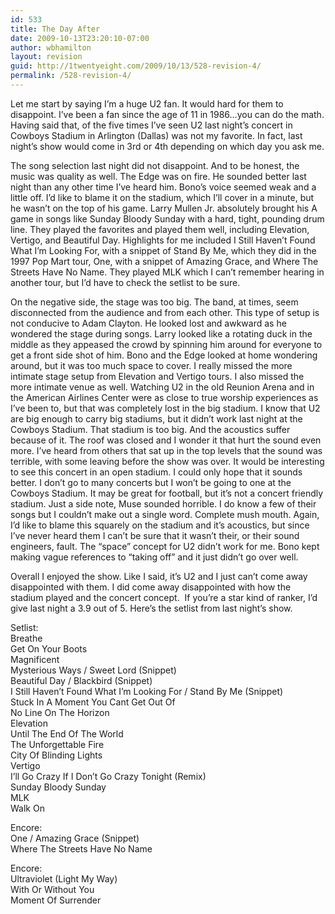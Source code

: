 ```yaml
---
id: 533
title: The Day After
date: 2009-10-13T23:20:10-07:00
author: wbhamilton
layout: revision
guid: http://1twentyeight.com/2009/10/13/528-revision-4/
permalink: /528-revision-4/
---
```

Let me start by saying I&#8217;m a huge U2 fan. It would hard for them to disappoint. I&#8217;ve been a fan since the age of 11 in 1986&#8230;you can do the math. Having said that, of the five times I&#8217;ve seen U2 last night&#8217;s concert in Cowboys Stadium in Arlington (Dallas) was not my favorite. In fact, last night&#8217;s show would come in 3rd or 4th depending on which day you ask me.

The song selection last night did not disappoint. And to be honest, the music was quality as well. The Edge was on fire. He sounded better last night than any other time I&#8217;ve heard him. Bono&#8217;s voice seemed weak and a little off. I&#8217;d like to blame it on the stadium, which I&#8217;ll cover in a minute, but he wasn&#8217;t on the top of his game. Larry Mullen Jr. absolutely brought his A game in songs like Sunday Bloody Sunday with a hard, tight, pounding drum line. They played the favorites and played them well, including Elevation, Vertigo, and Beautiful Day. Highlights for me included I Still Haven&#8217;t Found What I&#8217;m Looking For, with a snippet of Stand By Me, which they did in the 1997 Pop Mart tour, One, with a snippet of Amazing Grace, and Where The Streets Have No Name. They played MLK which I can&#8217;t remember hearing in another tour, but I&#8217;d have to check the setlist to be sure.

On the negative side, the stage was too big. The band, at times, seem disconnected from the audience and from each other. This type of setup is not conducive to Adam Clayton. He looked lost and awkward as he wondered the stage during songs. Larry looked like a rotating duck in the middle as they appeased the crowd by spinning him around for everyone to get a front side shot of him. Bono and the Edge looked at home wondering around, but it was too much space to cover. I really missed the more intimate stage setup from Elevation and Vertigo tours. I also missed the more intimate venue as well. Watching U2 in the old Reunion Arena and in the American Airlines Center were as close to true worship experiences as I&#8217;ve been to, but that was completely lost in the big stadium. I know that U2 are big enough to carry big stadiums, but it didn&#8217;t work last night at the Cowboys Stadium. That stadium is too big. And the acoustics suffer because of it. The roof was closed and I wonder it that hurt the sound even more. I&#8217;ve heard from others that sat up in the top levels that the sound was terrible, with some leaving before the show was over. It would be interesting to see this concert in an open stadium. I could only hope that it sounds better. I don&#8217;t go to many concerts but I won&#8217;t be going to one at the Cowboys Stadium. It may be great for football, but it&#8217;s not a concert friendly stadium. Just a side note, Muse sounded horrible. I do know a few of their songs but I couldn&#8217;t make out a single word. Complete mush mouth. Again, I&#8217;d like to blame this squarely on the stadium and it&#8217;s acoustics, but since I&#8217;ve never heard them I can&#8217;t be sure that it wasn&#8217;t their, or their sound engineers, fault. The &#8220;space&#8221; concept for U2 didn&#8217;t work for me. Bono kept making vague references to &#8220;taking off&#8221; and it just didn&#8217;t go over well.

Overall I enjoyed the show. Like I said, it&#8217;s U2 and I just can&#8217;t come away disappointed with them. I did come away disappointed with how the stadium played and the concert concept.  If you&#8217;re a star kind of ranker, I&#8217;d give last night a 3.9 out of 5. Here&#8217;s the setlist from last night&#8217;s show.

<div id="_mcePaste" style="position: absolute; left: -10000px; top: 0px; width: 1px; height: 1px; overflow-x: hidden; overflow-y: hidden;">
  Setlist:
</div>

<div id="_mcePaste" style="position: absolute; left: -10000px; top: 0px; width: 1px; height: 1px; overflow-x: hidden; overflow-y: hidden;">
  Breathe
</div>

<div id="_mcePaste" style="position: absolute; left: -10000px; top: 0px; width: 1px; height: 1px; overflow-x: hidden; overflow-y: hidden;">
  Get On Your Boots
</div>

<div id="_mcePaste" style="position: absolute; left: -10000px; top: 0px; width: 1px; height: 1px; overflow-x: hidden; overflow-y: hidden;">
  Magnificent
</div>

<div id="_mcePaste" style="position: absolute; left: -10000px; top: 0px; width: 1px; height: 1px; overflow-x: hidden; overflow-y: hidden;">
  Mysterious Ways /Sweet Lord (Snippet)
</div>

<div id="_mcePaste" style="position: absolute; left: -10000px; top: 0px; width: 1px; height: 1px; overflow-x: hidden; overflow-y: hidden;">
  Beautiful Day /Blackbird (Snippet)
</div>

<div id="_mcePaste" style="position: absolute; left: -10000px; top: 0px; width: 1px; height: 1px; overflow-x: hidden; overflow-y: hidden;">
  I Still Havent Found What I&#8217;m Looking For /Stand By Me (Snippet)
</div>

<div id="_mcePaste" style="position: absolute; left: -10000px; top: 0px; width: 1px; height: 1px; overflow-x: hidden; overflow-y: hidden;">
  Stuck In A Moment You Cant Get Out Of
</div>

<div id="_mcePaste" style="position: absolute; left: -10000px; top: 0px; width: 1px; height: 1px; overflow-x: hidden; overflow-y: hidden;">
  No Line On The Horizon
</div>

<div id="_mcePaste" style="position: absolute; left: -10000px; top: 0px; width: 1px; height: 1px; overflow-x: hidden; overflow-y: hidden;">
  Elevation
</div>

<div id="_mcePaste" style="position: absolute; left: -10000px; top: 0px; width: 1px; height: 1px; overflow-x: hidden; overflow-y: hidden;">
  Until The End Of The World
</div>

<div id="_mcePaste" style="position: absolute; left: -10000px; top: 0px; width: 1px; height: 1px; overflow-x: hidden; overflow-y: hidden;">
  The Unforgettable Fire
</div>

<div id="_mcePaste" style="position: absolute; left: -10000px; top: 0px; width: 1px; height: 1px; overflow-x: hidden; overflow-y: hidden;">
  City Of Blinding Lights
</div>

<div id="_mcePaste" style="position: absolute; left: -10000px; top: 0px; width: 1px; height: 1px; overflow-x: hidden; overflow-y: hidden;">
  Vertigo
</div>

<div id="_mcePaste" style="position: absolute; left: -10000px; top: 0px; width: 1px; height: 1px; overflow-x: hidden; overflow-y: hidden;">
  I&#8217;ll Go Crazy If I Don&#8217;t Go Crazy Tonight (Remix)
</div>

<div id="_mcePaste" style="position: absolute; left: -10000px; top: 0px; width: 1px; height: 1px; overflow-x: hidden; overflow-y: hidden;">
  Sunday Bloody Sunday
</div>

<div id="_mcePaste" style="position: absolute; left: -10000px; top: 0px; width: 1px; height: 1px; overflow-x: hidden; overflow-y: hidden;">
  MLK
</div>

<div id="_mcePaste" style="position: absolute; left: -10000px; top: 0px; width: 1px; height: 1px; overflow-x: hidden; overflow-y: hidden;">
  Walk On
</div>

<div id="_mcePaste" style="position: absolute; left: -10000px; top: 0px; width: 1px; height: 1px; overflow-x: hidden; overflow-y: hidden;">
  Encore:
</div>

<div id="_mcePaste" style="position: absolute; left: -10000px; top: 0px; width: 1px; height: 1px; overflow-x: hidden; overflow-y: hidden;">
  One /Amazing Grace (Snippet)
</div>

<div id="_mcePaste" style="position: absolute; left: -10000px; top: 0px; width: 1px; height: 1px; overflow-x: hidden; overflow-y: hidden;">
  Where The Streets Have No Name
</div>

<div id="_mcePaste" style="position: absolute; left: -10000px; top: 0px; width: 1px; height: 1px; overflow-x: hidden; overflow-y: hidden;">
  Encore:
</div>

<div id="_mcePaste" style="position: absolute; left: -10000px; top: 0px; width: 1px; height: 1px; overflow-x: hidden; overflow-y: hidden;">
  Ultraviolet (Light My Way)
</div>

<div id="_mcePaste" style="position: absolute; left: -10000px; top: 0px; width: 1px; height: 1px; overflow-x: hidden; overflow-y: hidden;">
  With Or Without You
</div>

<div id="_mcePaste" style="position: absolute; left: -10000px; top: 0px; width: 1px; height: 1px; overflow-x: hidden; overflow-y: hidden;">
  Moment Of Surrender
</div>

Setlist:  
Breathe  
Get On Your Boots  
Magnificent  
Mysterious Ways / Sweet Lord (Snippet)  
Beautiful Day / Blackbird (Snippet)  
I Still Haven&#8217;t Found What I&#8217;m Looking For / Stand By Me (Snippet)  
Stuck In A Moment You Cant Get Out Of  
No Line On The Horizon  
Elevation  
Until The End Of The World  
The Unforgettable Fire  
City Of Blinding Lights  
Vertigo  
I&#8217;ll Go Crazy If I Don&#8217;t Go Crazy Tonight (Remix)  
Sunday Bloody Sunday  
MLK  
Walk On

Encore:  
One / Amazing Grace (Snippet)  
Where The Streets Have No Name

Encore:  
Ultraviolet (Light My Way)  
With Or Without You  
Moment Of Surrender